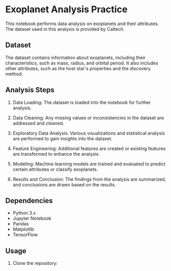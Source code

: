 # Exoplanet Analysis Practice

This notebook performs data analysis on exoplanets and their attributes. The dataset used in this analysis is provided by Caltech.

## Dataset

The dataset contains information about exoplanets, including their characteristics, such as mass, radius, and orbital period. It also includes other attributes, such as the host star's properties and the discovery method.

## Analysis Steps

1. Data Loading: The dataset is loaded into the notebook for further analysis.

2. Data Cleaning: Any missing values or inconsistencies in the dataset are addressed and cleaned.

3. Exploratory Data Analysis: Various visualizations and statistical analysis are performed to gain insights into the dataset.

4. Feature Engineering: Additional features are created or existing features are transformed to enhance the analysis.

5. Modeling: Machine learning models are trained and evaluated to predict certain attributes or classify exoplanets.

6. Results and Conclusion: The findings from the analysis are summarized, and conclusions are drawn based on the results.

## Dependencies

- Python 3.x
- Jupyter Notebook
- Pandas
- Matplotlib
- TensorFlow

## Usage

1. Clone the repository:
